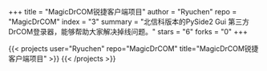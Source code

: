+++
title = "MagicDrCOM锐捷客户端项目"
author = "Ryuchen"
repo = "MagicDrCOM"
index = "3"
summary = "北信科版本的PySide2 Gui 第三方DrCOM登录器，能够帮助大家解决掉线问题。"
stars = "6"
forks = "0"
+++

{{< projects user="Ryuchen" repo="MagicDrCOM" title="MagicDrCOM锐捷客户端项目" >}}
    <script src="https://gist.github.com/7fa12645c048b6d9c60e7cbfee93565f.js"></script>
{{< /projects >}}